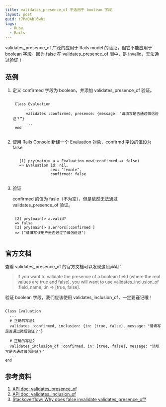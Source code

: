 ```yaml
---
title: validates_presence_of 不适用于 boolean 字段
layout: post
guid: t7PaQAbl6whi
tags:
  - Ruby
  - Rails
---
```



validates_presence_of 广泛的应用于 Rails model 的验证，但它不能应用于 boolean 字段。因为 false 在 validates_presence_of 眼中，是 invalid，无法通过验证！

## 范例 

1. 定义 confirmed 字段为 boolean，并添加 validates_presence_of 验证。

    <pre><code>
    Class Evaluation
         ...
         validates :confirmed, presence: {message: "请填写是否通过微信验证？”}
         ...
    end
    </code></pre>

2. 使用 Rails Console 新建一个 Evaluation 对象，confirmd 字段的值设为 false

    <pre><code>
      [1] pry(main)> a = Evaluation.new(:confirmed => false)
      => Evaluation id: nil, 
                    sex: "female",  
                    confirmed: false
    </code></pre>


3. 验证

    confirmed 的值为 fasle（不为空），但是依然无法通过 validates_presence_of 验证。

    <pre><code>
    [2] pry(main)> a.valid?
    => false
    [3] pry(main)> a.errors[:confirmed ]
    => [“请填写该用户是否通过了微信验证"]    
    </code></pre>

    

## 官方文档

查看 validates_presence_of 的官方文档可以发现这段声明：

> If you want to validate the presence of a boolean field (where the real values are true and false), you will want to use validates_inclusion_of :field_name, :in => [true, false].

验证 boolean 字段，我们应该使用 validates_inclusion_of，一定要谨记哦！

<pre><code>
Class Evaluation
  ...
  # 正确的写法1
  validates :confirmed, inclusion: {in: [true, false], message: "请填写是否通过微信验证？"}

  # 正确的写法2
  validates_inclusion_of :confirmed, in: [true, false], message: "请填写是否通过微信验证？"
  ...
end
</code></pre>


## 参考资料

1. [API doc: validates_presence_of](http://apidock.com/rails/ActiveRecord/Validations/ClassMethods/validates_presence_of)
2. [API doc: validates_inclusion_of](http://apidock.com/rails/v2.3.8/ActiveRecord/Validations/ClassMethods/validates_inclusion_of)
3. [Stackoverflow: Why does false invalidate validates_presence_of?](http://stackoverflow.com/questions/2883823/why-does-false-invalidate-validates-presence-of)